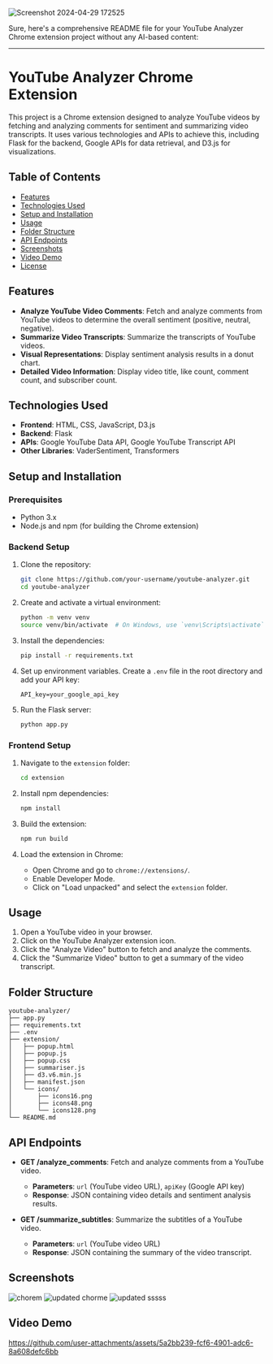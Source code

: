 ![Screenshot 2024-04-29 172525](https://github.com/atik81/final-year-project/assets/118019617/35291cf3-e934-4f26-88cd-c65a4ef0b70c)


Sure, here's a comprehensive README file for your YouTube Analyzer Chrome extension project without any AI-based content:

---

# YouTube Analyzer Chrome Extension

This project is a Chrome extension designed to analyze YouTube videos by fetching and analyzing comments for sentiment and summarizing video transcripts. It uses various technologies and APIs to achieve this, including Flask for the backend, Google APIs for data retrieval, and D3.js for visualizations.

## Table of Contents

- [Features](#features)
- [Technologies Used](#technologies-used)
- [Setup and Installation](#setup-and-installation)
- [Usage](#usage)
- [Folder Structure](#folder-structure)
- [API Endpoints](#api-endpoints)
- [Screenshots](#screenshots)
- [Video Demo](#video-demo)
- [License](#license)

## Features

- **Analyze YouTube Video Comments**: Fetch and analyze comments from YouTube videos to determine the overall sentiment (positive, neutral, negative).
- **Summarize Video Transcripts**: Summarize the transcripts of YouTube videos.
- **Visual Representations**: Display sentiment analysis results in a donut chart.
- **Detailed Video Information**: Display video title, like count, comment count, and subscriber count.

## Technologies Used

- **Frontend**: HTML, CSS, JavaScript, D3.js
- **Backend**: Flask
- **APIs**: Google YouTube Data API, Google YouTube Transcript API
- **Other Libraries**: VaderSentiment, Transformers

## Setup and Installation

### Prerequisites

- Python 3.x
- Node.js and npm (for building the Chrome extension)

### Backend Setup

1. Clone the repository:
   ```sh
   git clone https://github.com/your-username/youtube-analyzer.git
   cd youtube-analyzer
   ```

2. Create and activate a virtual environment:
   ```sh
   python -m venv venv
   source venv/bin/activate  # On Windows, use `venv\Scripts\activate`
   ```

3. Install the dependencies:
   ```sh
   pip install -r requirements.txt
   ```

4. Set up environment variables. Create a `.env` file in the root directory and add your API key:
   ```env
   API_key=your_google_api_key
   ```

5. Run the Flask server:
   ```sh
   python app.py
   ```

### Frontend Setup

1. Navigate to the `extension` folder:
   ```sh
   cd extension
   ```

2. Install npm dependencies:
   ```sh
   npm install
   ```

3. Build the extension:
   ```sh
   npm run build
   ```

4. Load the extension in Chrome:
   - Open Chrome and go to `chrome://extensions/`.
   - Enable Developer Mode.
   - Click on "Load unpacked" and select the `extension` folder.

## Usage

1. Open a YouTube video in your browser.
2. Click on the YouTube Analyzer extension icon.
3. Click the "Analyze Video" button to fetch and analyze the comments.
4. Click the "Summarize Video" button to get a summary of the video transcript.

## Folder Structure

```
youtube-analyzer/
├── app.py
├── requirements.txt
├── .env
├── extension/
│   ├── popup.html
│   ├── popup.js
│   ├── popup.css
│   ├── summariser.js
│   ├── d3.v6.min.js
│   ├── manifest.json
│   └── icons/
│       ├── icons16.png
│       ├── icons48.png
│       └── icons128.png
└── README.md
```

## API Endpoints

- **GET /analyze_comments**: Fetch and analyze comments from a YouTube video.
  - **Parameters**: `url` (YouTube video URL), `apiKey` (Google API key)
  - **Response**: JSON containing video details and sentiment analysis results.

- **GET /summarize_subtitles**: Summarize the subtitles of a YouTube video.
  - **Parameters**: `url` (YouTube video URL)
  - **Response**: JSON containing the summary of the video transcript.

## Screenshots
![chorem](https://github.com/user-attachments/assets/f5201a53-378b-444b-8bc9-df80138c0392)
![updated chorme](https://github.com/user-attachments/assets/402855e1-b4ac-4e04-a386-b9233af24494)
![updated sssss](https://github.com/user-attachments/assets/3b943a3d-a877-4fc2-b560-9f3383320d22)

## Video Demo

https://github.com/user-attachments/assets/5a2bb239-fcf6-4901-adc6-8a608defc6bb



